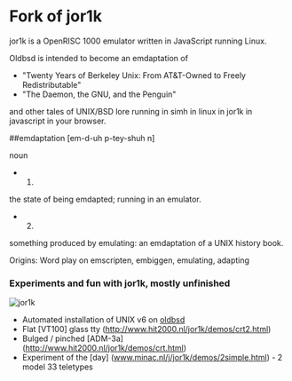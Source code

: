 # Fork of jor1k

jor1k is a OpenRISC 1000 emulator written in JavaScript running Linux.

Oldbsd is intended to become an emdaptation of
* "Twenty Years of Berkeley Unix: From AT&T-Owned to Freely Redistributable"
* "The Daemon, the GNU, and the Penguin"

and other tales of UNIX/BSD lore running in simh in linux in jor1k in javascript in your browser.


##emdaptation
[em-d-uh p-tey-shuh n] 

noun
* 1.
the state of being emdapted; running in an emulator.
* 2.
something produced by emulating:
an emdaptation of a UNIX history book.

Origins: Word play on emscripten, embiggen, emulating, adapting



### Experiments and fun with jor1k, mostly unfinished

![jor1k](http://www.oldbsd.org/ss.png)

* Automated installation of UNIX v6 on [oldbsd](http://www.oldbsd.org)
* Flat [VT100] glass tty (http://www.hit2000.nl/jor1k/demos/crt2.html)
* Bulged / pinched [ADM-3a] (http://www.hit2000.nl/jor1k/demos/crt.html)
* Experiment of the [day] (www.minac.nl/j/jor1k/demos/2simple.html) - 2 model 33 teletypes

